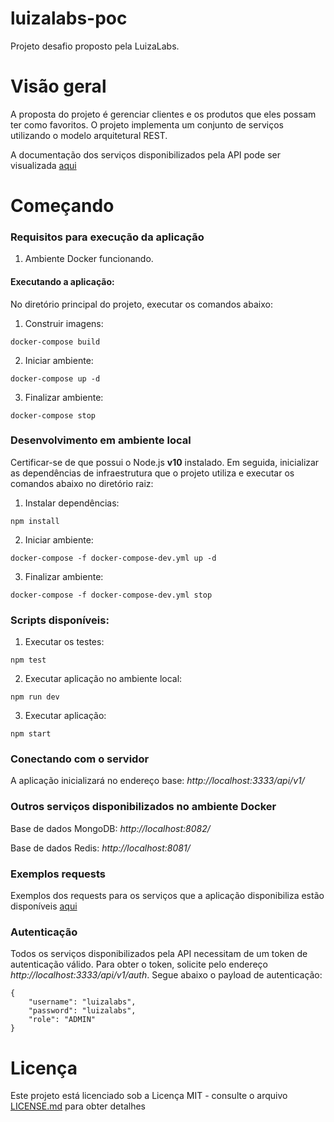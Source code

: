 # luizalabs-poc
Projeto desafio proposto pela LuizaLabs.

# Visão geral

A proposta do projeto é gerenciar clientes e os produtos que eles possam ter como favoritos. O projeto implementa um conjunto de serviços utilizando o
modelo arquitetural REST.

A documentação dos serviços disponibilizados pela API pode ser visualizada [aqui](https://github.com/leandroandrade/luizalabs-poc/tree/main/swagger/)

# Começando

### Requisitos para execução da aplicação

1. Ambiente Docker funcionando.

#### Executando a aplicação:

No diretório principal do projeto, executar os comandos abaixo:

1. Construir imagens:
```
docker-compose build
```

2. Iniciar ambiente:
```
docker-compose up -d
```

3. Finalizar ambiente:
```
docker-compose stop
```

### Desenvolvimento em ambiente local

Certificar-se de que possui o Node.js **v10** instalado. Em seguida, inicializar as dependências de infraestrutura que o projeto utiliza e executar os comandos abaixo no diretório raiz:

1. Instalar dependências:
```
npm install
```

2. Iniciar ambiente:
```
docker-compose -f docker-compose-dev.yml up -d
```

3. Finalizar ambiente:
```
docker-compose -f docker-compose-dev.yml stop
```

### Scripts disponíveis:

1. Executar os testes:
```
npm test
```

2. Executar aplicação no ambiente local:
```
npm run dev
```

3. Executar aplicação:
```
npm start
```

### Conectando com o servidor

A aplicação inicializará no endereço base: _http://localhost:3333/api/v1/_

### Outros serviços disponibilizados no ambiente Docker

Base de dados MongoDB: _http://localhost:8082/_

Base de dados Redis: _http://localhost:8081/_

### Exemplos requests

Exemplos dos requests para os serviços que a aplicação disponibiliza estão disponíveis [aqui](https://github.com/leandroandrade/luizalabs-poc/tree/main/postman)

### Autenticação

Todos os serviços disponibilizados pela API necessitam de um token de autenticação válido. Para obter o token, solicite pelo endereço _http://localhost:3333/api/v1/auth_. Segue abaixo o payload
de autenticação:

```
{
    "username": "luizalabs",
    "password": "luizalabs",
    "role": "ADMIN"
}
```

# Licença

Este projeto está licenciado sob a Licença MIT - consulte o arquivo [LICENSE.md](https://github.com/leandroandrade/luizalabs-poc/tree/main/LICENSE) para obter detalhes
